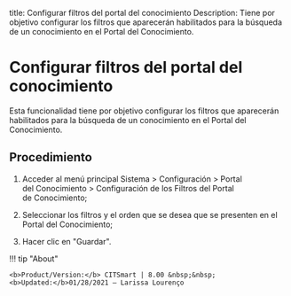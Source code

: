 title: Configurar filtros del portal del conocimiento
Description: Tiene por objetivo configurar los filtros que aparecerán habilitados para la búsqueda de un conocimiento en el Portal del Conocimiento.
# Configurar filtros del portal del conocimiento

Esta funcionalidad tiene por objetivo configurar los filtros que aparecerán habilitados para la búsqueda de un conocimiento en el Portal del Conocimiento.

Procedimiento
-------------

1.  Acceder al menú principal Sistema \> Configuración \> Portal
    del Conocimiento \> Configuración de los Filtros del Portal de Conocimiento;

2.  Seleccionar los filtros y el orden que se desea que se presenten en el
    Portal del Conocimiento;

3.  Hacer clic en "Guardar".

!!! tip "About"

    <b>Product/Version:</b> CITSmart | 8.00 &nbsp;&nbsp;
    <b>Updated:</b>01/28/2021 – Larissa Lourenço
